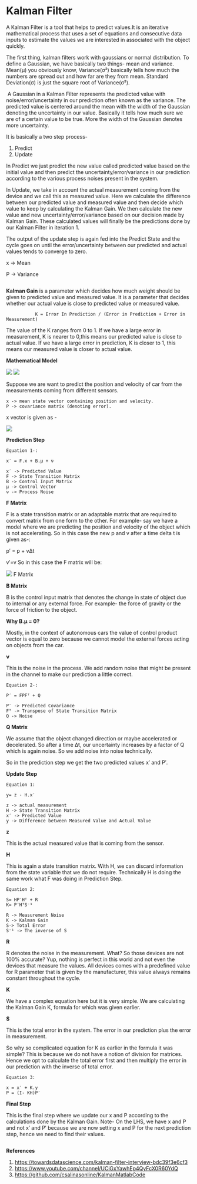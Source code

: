 # Kalman Filter

A Kalman Filter is a tool that helps to predict values.It is an iterative mathematical process that uses a set of equations and consecutive data inputs to estimate the values we are interested in associated with the object quickly.

The first thing, kalman filters work with gaussians or normal distribution. To define a Gaussian, we have basically two things- mean and variance. 
Mean(μ) you obviously know, Variance(σ²) basically tells how much the numbers are spread out and how far are they from mean. Standard Deviation(σ) is just the square root of Variance(σ²).

<img src ="">
A Gaussian in a Kalman Filter represents the predicted value with noise/error/uncertainty in our prediction often known as the variance. The predicted value is centered around the mean with the width of the Gaussian denoting the uncertainty in our value. Basically it tells how much sure we are of a certain value to be true. More the width of the Gaussian denotes more uncertainty.

 It is basically a two step process-
1. Predict
2. Update

In Predict we just predict the new value called predicted value based on the initial value and then predict the uncertainty/error/variance in our prediction according to the various process noises present in the system.

In Update, we take in account the actual measurement coming from the device and we call this as measured value. Here we calculate the difference between our predicted value and measured value and then decide which value to keep by calculating the Kalman Gain. We then calculate the new value and new uncertainty/error/variance based on our decision made by Kalman Gain. These calculated values will finally be the predictions done by our Kalman Filter in iteration 1.

The output of the update step is again fed into the Predict State and the cycle goes on until the error/uncertainty between our predicted and actual values tends to converge to zero.

x -> Mean

P -> Variance

<img src = "" >


<b>Kalman Gain</b> is a parameter which decides how much weight should be given to predicted value and measured value. It is a parameter that decides whether our actual value is close to predicted value or measured value.
               
               K = Error In Prediction / (Error in Prediction + Error in Measurement)

The value of the K ranges from 0 to 1. If we have a large error in measurement, K is nearer to 0,this means our predicted value is close to actual value. If we have a large error in prediction, K is closer to 1, this means our measured value is closer to actual value.



<b>Mathematical Model</b>

<img src = "https://github.com/sona-19/KalmanFilter/blob/master/images/prediction.jpeg" >
<img src = "https://github.com/sona-19/KalmanFilter/blob/master/images/update.jpeg">

Suppose we are want to predict the position and velocity of car from the measurements coming from different sensors.

    x -> mean state vector containing position and velocity.
    P -> covariance matrix (denoting error).
    
    
 x vector is given as - 
 
 
 <img src = "https://github.com/sona-19/KalmanFilter/blob/master/images/xvector.gif">
    
 <b>Prediction Step</b>

    Equation 1-:

    x′ = F.x + B.μ + ν

    x′ -> Predicted Value
    F -> State Transition Matrix
    B -> Control Input Matrix
    μ -> Control Vector
    ν -> Process Noise

<b>F Matrix</b>

F is a state transition matrix or an adaptable matrix that are required to convert matrix from one form to the other. For example- say we have a model where we are predicting the position and velocity of the object which is not accelerating. So in this case the new p and v after a time delta t is given as-:

p′ = p + vΔt

v′=v
So in this case the F matrix will be:


<img src = "https://github.com/sona-19/KalmanFilter/blob/master/images/Fmatrix.gif">
F Matrix


<b>B Matrix</b>

B is the control input matrix that denotes the change in state of object due to internal or any external force. For example- the force of gravity or the force of friction to the object.

<b>Why B.μ = 0?</b>

Mostly, in the context of autonomous cars the value of control product vector is equal to zero because we cannot model the external forces acting on objects from the car.


<b>ν</b>

This is the noise in the process. We add random noise that might be present in the channel to make our prediction a little correct.


    Equation 2-:

    P′ = FPFᵀ + Q

    P′ -> Predicted Covariance
    Fᵀ -> Transpose of State Transition Matrix
    Q -> Noise

<b>Q Matrix</b>

We assume that the object changed direction or maybe accelerated or decelerated. So after a time Δt, our uncertainty increases by a factor of Q which is again noise. So we add noise into noise technically.

So in the prediction step we get the two predicted values x′ and P′.


<b>Update Step</b>

    Equation 1:

    y= z - H.x′

    z -> actual measurement
    H -> State Transition Matrix
    x′ -> Predicted Value
    y -> Difference between Measured Value and Actual Value

<b>z</b>

This is the actual measured value that is coming from the sensor.

<b>H</b>

This is again a state transition matrix. With H, we can discard information from the state variable that we do not require. Technically H is doing the same work what F was doing in Prediction Step.

    Equation 2:

    S= HP′Hᵀ + R
    K= P′HᵀS⁻¹

    R -> Measurement Noise
    K -> Kalman Gain
    S-> Total Error
    S⁻¹ -> The inverse of S

<b>R</b>

R denotes the noise in the measurement. What? So those devices are not 100% accurate? Yup, nothing is perfect in this world and not even the devices that measure the values. All devices comes with a predefined value for R parameter that is given by the manufacturer, this value always remains constant throughout the cycle.

<b>K</b>

We have a complex equation here but it is very simple. We are calculating the Kalman Gain K, formula for which was given earlier.


<b>S</b>

This is the total error in the system. The error in our prediction plus the error in measurement.

So why so complicated equation for K as earlier in the formula it was simple?
This is because we do not have a notion of division for matrices. Hence we opt to calculate the total error first and then multiply the error in our prediction with the inverse of total error.

    Equation 3:

    x = x′ + K.y
    P = (I- KH)P′

<b>Final Step</b>

This is the final step where we update our x and P according to the calculations done by the Kalman Gain. Note- On the LHS, we have x and P and not x′ and P′ because we are now setting x and P for the next prediction step, hence we need to find their values.



<img src = "">

<b>References</b>

1. https://towardsdatascience.com/kalman-filter-interview-bdc39f3e6cf3
2. https://www.youtube.com/channel/UCiGxYawhEp4QyFcX0R60YdQ
3. https://github.com/csalinasonline/KalmanMatlabCode
